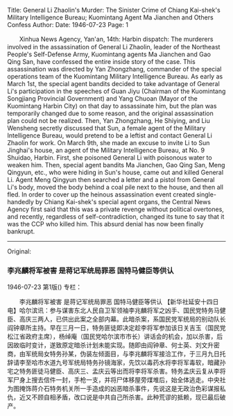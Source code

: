Title: General Li Zhaolin's Murder: The Sinister Crime of Chiang Kai-shek's Military Intelligence Bureau; Kuomintang Agent Ma Jianchen and Others Confess
Author:
Date: 1946-07-23
Page: 1

　　Xinhua News Agency, Yan'an, 14th: Harbin dispatch: The murderers involved in the assassination of General Li Zhaolin, leader of the Northeast People's Self-Defense Army, Kuomintang agents Ma Jianchen and Gao Qing San, have confessed the entire inside story of the case. This assassination was directed by Yan Zhongzhang, commander of the special operations team of the Kuomintang Military Intelligence Bureau. As early as March 1st, the special agent bandits decided to take advantage of General Li's participation in the speeches of Guan Jiyu (Chairman of the Kuomintang Songjiang Provincial Government) and Yang Chuoan (Mayor of the Kuomintang Harbin City) on that day to assassinate him, but the plan was temporarily changed due to some reason, and the original assassination plan could not be realized. Then, Yan Zhongzhang, He Shiying, and Liu Wensheng secretly discussed that Sun, a female agent of the Military Intelligence Bureau, would pretend to be a leftist and contact General Li Zhaolin for work. On March 9th, she made an excuse to invite Li to Sun Jinghai's house, an agent of the Military Intelligence Bureau, at No. 9 Shuidao, Harbin. First, she poisoned General Li with poisonous water to weaken him. Then, special agent bandits Ma Jianchen, Gao Qing San, Meng Qingyun, etc., who were hiding in Sun's house, came out and killed General Li. Agent Meng Qingyun then searched a letter and a pistol from General Li's body, moved the body behind a coal pile next to the house, and then all fled. In order to cover up the heinous assassination event created single-handedly by Chiang Kai-shek's special agent organs, the Central News Agency first said that this was a private revenge without political overtones, and recently, regardless of self-contradiction, changed its tune to say that it was the CCP who killed him. This absurd denial has now been finally bankrupt.



<hr /> 

Original: 


### 李兆麟将军被害  是蒋记军统局罪恶  国特马健臣等供认

1946-07-23
第1版()
专栏：

　　李兆麟将军被害
    是蒋记军统局罪恶
    国特马健臣等供认
    【新华社延安十四日电】哈尔滨讯：参与谋害东北人民自卫军领袖李兆麟将军之凶手、国民党特务马健臣、高庆三两人，已供出此案之全部内幕。此暗杀案，系国民党军统局的别动队长阎钟章所主持。早在三月一日，特务匪徒即决定趁李将军参加该日关吉玉（国民党松江省政府主席），杨绰庵（国民党哈尔滨市市长）讲话会的机会，加以杀害，后因故临时变计，遂致原定暗杀计划未能实现。随即由阎钟章、何士英、刘文升密商，由军统局女特务孙某，伪装左倾面目，与李兆麟将军接洽工作，于三月九日托辞请李至哈市水道九号军统局特务孙镜海家，先饮以毒药水将李将军毒软，暗藏孙宅之特务匪徒马健臣、高庆三、孟庆云等出而将李将军杀害。特务孟庆云复从李将军尸身上搜去信件一封，手枪一支，并将尸体移屋旁煤堆后，始全体逃走。中央社为图掩饰蒋介石特务机关所一手造成的凶恶暗杀事件，先说这是无政治色彩谋报私仇，近又不顾自相矛盾，改口说是中共自己所杀害。此种荒谬的抵赖，现已最后破产。
